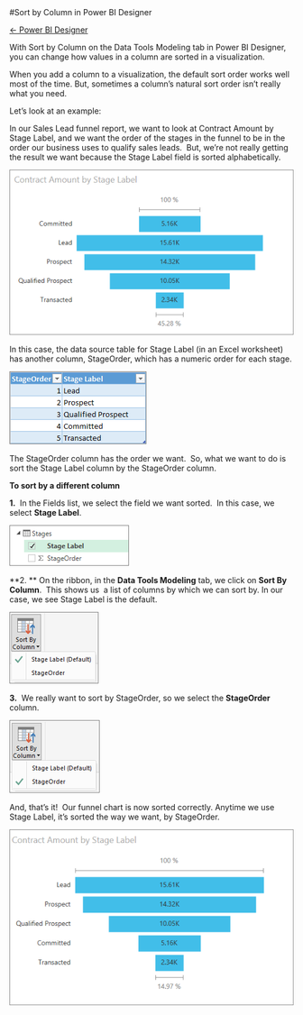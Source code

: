 <properties pageTitle="Sort by Column" description="Sort by Column" services="powerbi" documentationCenter="" authors="v-anpasi" manager="mblythe" editor=""/>
<tags ms.service="powerbi" ms.devlang="NA" ms.topic="article" ms.tgt_pltfrm="NA" ms.workload="powerbi" ms.date="06/19/2015" ms.author="v-anpasi"/>
#Sort by Column in Power BI Designer

[← Power BI Designer](https://support.powerbi.com/knowledgebase/topics/68530-power-bi-designer)

With Sort by Column on the Data Tools Modeling tab in Power BI Designer, you can change how values in a column are sorted in a visualization.

When you add a column to a visualization, the default sort order works well most of the time. But, sometimes a column’s natural sort order isn’t really what you need.  

Let’s look at an example:

In our Sales Lead funnel report, we want to look at Contract Amount by Stage Label, and we want the order of the stages in the funnel to be in the order our business uses to qualify sales leads.  But, we’re not really getting the result we want because the Stage Label field is sorted alphabetically.

![](media/powerbi-designer-sort-by-column/SBC_FunnelIncorrect.png)

In this case, the data source table for Stage Label (in an Excel worksheet) has another column, StageOrder, which has a numeric order for each stage.

![](media/powerbi-designer-sort-by-column/SBC_Table.png)

The StageOrder column has the order we want.  So, what we want to do is sort the Stage Label column by the StageOrder column.   

**To sort by a different column**

**1.**  In the Fields list, we select the field we want sorted.  In this case, we select **Stage Label**.  

![](media/powerbi-designer-sort-by-column/SBC_SelectStageLabel.png)

**2. ** On the ribbon, in the **Data Tools Modeling** tab, we click on **Sort By Column**.  This shows us  a list of columns by which we can sort by. In our case, we see Stage Label is the default.

![](media/powerbi-designer-sort-by-column/SBC_Menu_DefaultOrder.png)

**3.**  We really want to sort by StageOrder, so we select the **StageOrder** column.  

![](media/powerbi-designer-sort-by-column/SBC_Menu_StageOrder.png)

And, that’s it!  Our funnel chart is now sorted correctly. Anytime we use Stage Label, it’s sorted the way we want, by StageOrder.

![](media/powerbi-designer-sort-by-column/SBC_FunnelCorrect.png)


 


